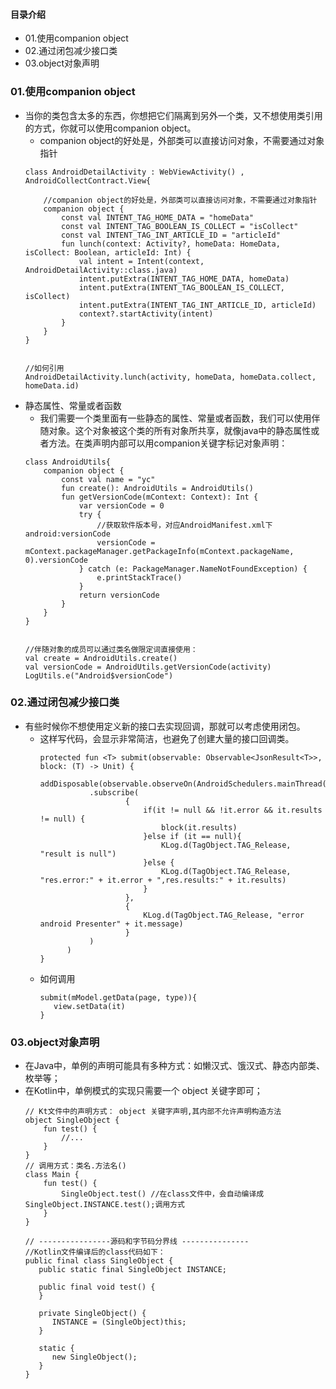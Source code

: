 #### 目录介绍
- 01.使用companion object
- 02.通过闭包减少接口类
- 03.object对象声明


### 01.使用companion object
- 当你的类包含太多的东西，你想把它们隔离到另外一个类，又不想使用类引用的方式，你就可以使用companion object。
    - companion object的好处是，外部类可以直接访问对象，不需要通过对象指针
    ```
    class AndroidDetailActivity : WebViewActivity() , AndroidCollectContract.View{
    
        //companion object的好处是，外部类可以直接访问对象，不需要通过对象指针
        companion object {
            const val INTENT_TAG_HOME_DATA = "homeData"
            const val INTENT_TAG_BOOLEAN_IS_COLLECT = "isCollect"
            const val INTENT_TAG_INT_ARTICLE_ID = "articleId"
            fun lunch(context: Activity?, homeData: HomeData, isCollect: Boolean, articleId: Int) {
                val intent = Intent(context, AndroidDetailActivity::class.java)
                intent.putExtra(INTENT_TAG_HOME_DATA, homeData)
                intent.putExtra(INTENT_TAG_BOOLEAN_IS_COLLECT, isCollect)
                intent.putExtra(INTENT_TAG_INT_ARTICLE_ID, articleId)
                context?.startActivity(intent)
            }
        }
    }
    
    
    //如何引用
    AndroidDetailActivity.lunch(activity, homeData, homeData.collect, homeData.id)
    ```
- 静态属性、常量或者函数
    - 我们需要一个类里面有一些静态的属性、常量或者函数，我们可以使用伴随对象。这个对象被这个类的所有对象所共享，就像java中的静态属性或者方法。在类声明内部可以用companion关键字标记对象声明：
    ```
    class AndroidUtils{
        companion object {
            const val name = "yc"
            fun create(): AndroidUtils = AndroidUtils()
            fun getVersionCode(mContext: Context): Int {
                var versionCode = 0
                try {
                    //获取软件版本号，对应AndroidManifest.xml下android:versionCode
                    versionCode = mContext.packageManager.getPackageInfo(mContext.packageName, 0).versionCode
                } catch (e: PackageManager.NameNotFoundException) {
                    e.printStackTrace()
                }
                return versionCode
            }
        }
    }
    
    
    //伴随对象的成员可以通过类名做限定词直接使用：
    val create = AndroidUtils.create()
    val versionCode = AndroidUtils.getVersionCode(activity)
    LogUtils.e("Android$versionCode")
    ```



### 02.通过闭包减少接口类
- 有些时候你不想使用定义新的接口去实现回调，那就可以考虑使用闭包。
    - 这样写代码，会显示非常简洁，也避免了创建大量的接口回调类。
        ```
        protected fun <T> submit(observable: Observable<JsonResult<T>>, block: (T) -> Unit) {
            addDisposable(observable.observeOn(AndroidSchedulers.mainThread())
                   .subscribe(
                           {
                               if(it != null && !it.error && it.results != null) {
                                   block(it.results)
                               }else if (it == null){
                                   KLog.d(TagObject.TAG_Release, "result is null")
                               }else {
                                   KLog.d(TagObject.TAG_Release, "res.error:" + it.error + ",res.results:" + it.results)
                               }
                           },
                           {
                               KLog.d(TagObject.TAG_Release, "error android Presenter" + it.message)
                           }
                   )
              )
        }
        ```
    - 如何调用
        ```
        submit(mModel.getData(page, type)){
           view.setData(it)
        }
        ```



### 03.object对象声明
- 在Java中，单例的声明可能具有多种方式：如懒汉式、饿汉式、静态内部类、枚举等；
- 在Kotlin中，单例模式的实现只需要一个 object 关键字即可；
    ```
    // Kt文件中的声明方式： object 关键字声明,其内部不允许声明构造方法
    object SingleObject {
        fun test() {
            //...
        }
    }
    // 调用方式：类名.方法名()
    class Main {
        fun test() {
            SingleObject.test() //在class文件中，会自动编译成SingleObject.INSTANCE.test();调用方式
        }
    }
    
    // ----------------源码和字节码分界线 ---------------
    //Kotlin文件编译后的class代码如下：
    public final class SingleObject {
       public static final SingleObject INSTANCE;
    
       public final void test() {
       }
    
       private SingleObject() {
          INSTANCE = (SingleObject)this;
       }
    
       static {
          new SingleObject();
       }
    }
    ```






